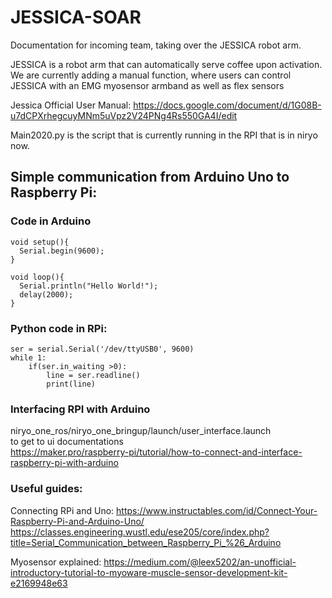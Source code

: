 # JESSICA-SOAR


Documentation for incoming team, taking over the JESSICA robot arm.

JESSICA is a robot arm that can automatically serve coffee upon activation. 
We are currently adding a manual function, where users can control JESSICA with an EMG myosensor armband as well as flex sensors

Jessica Official User Manual: https://docs.google.com/document/d/1G08B-u7dCPXrhegcuyMNm5uVpz2V24PNg4Rs550GA4I/edit

Main2020.py is the script that is currently running in the RPI that is in niryo now.

## Simple communication from Arduino Uno to Raspberry Pi:
### Code in Arduino
```
void setup(){
  Serial.begin(9600);
}

void loop(){
  Serial.println("Hello World!");   
  delay(2000);
}
```
### Python code in RPi:
```
ser = serial.Serial('/dev/ttyUSB0', 9600)
while 1: 
    if(ser.in_waiting >0):
        line = ser.readline()
        print(line)
```

### Interfacing RPI with Arduino
niryo_one_ros/niryo_one_bringup/launch/user_interface.launch  
to get to ui documentations  
https://maker.pro/raspberry-pi/tutorial/how-to-connect-and-interface-raspberry-pi-with-arduino




### Useful guides:

Connecting RPi and Uno:
https://www.instructables.com/id/Connect-Your-Raspberry-Pi-and-Arduino-Uno/
https://classes.engineering.wustl.edu/ese205/core/index.php?title=Serial_Communication_between_Raspberry_Pi_%26_Arduino

Myosensor explained:
https://medium.com/@leex5202/an-unofficial-introductory-tutorial-to-myoware-muscle-sensor-development-kit-e2169948e63
